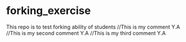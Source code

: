 # forking_exercise
This repo is to test forking ability of students
//This is my comment Y.A
//This is my second comment Y.A
//This is my third comment Y.A
